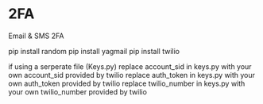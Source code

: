 # 2FA
Email &amp; SMS 2FA

pip install random
pip install yagmail
pip install twilio

if using a serperate file (Keys.py)
replace account_sid in keys.py with your own account_sid provided by twilio
replace auth_token in keys.py with your own auth_token provided by twilio
replace twilio_number in keys.py with your own twilio_number provided by twilio
